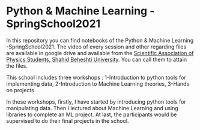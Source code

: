 # Python & Machine Learning -SpringSchool2021

In this repository you can find notebooks of the Python & Machine Learning -SpringSchool2021. The video of every session and other regarding files are available in google drive and available from the [Scientific Association of Physics Students, Shahid Beheshti University](http://sbuphysics.com/). You can call them to attain the files. 

This school includes three workshops : 1-Introduction to python tools for implementing
data, 2-Introduction to Machine Learning theories, 3-Hands on projects

In these workshops, firstly, I have started by introducing python tools for manipulating data.
Then I lectured about Machine Learning and using libraries to complete an ML project. At last,
the participants would be supervised to do their final projects in the school.
